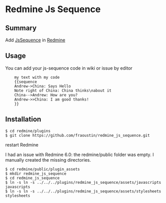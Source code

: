 # Redmine Js Sequence

## Summary

Add [JsSequence](https://bramp.github.io/js-sequence-diagrams/) in [Redmine](http://www.redmine.org/)  

## Usage

You can add your js-sequence code in wiki or issue by editor

```
    my text with my code
    {{sequence
    Andrew->China: Says Hello
    Note right of China: China thinks\nabout it
    China-->Andrew: How are you?
    Andrew->>China: I am good thanks!
    }}
```

## Installation
```
$ cd redmine/plugins
$ git clone https://github.com/fraoustin/redmine_js_sequence.git
```

restart Redmine

I had an issue with Redmine 6.0: the redmine/public folder was empty. I manually created the missing directories.

```
$ cd redmine/public/plugin_assets
$ mkdir redmine_js_sequence
$ cd redmine_js_sequence
$ ln -s ln -s ../../../plugins/redmine_js_sequence/assets/javascripts javascripts
$ ln -s ln -s ../../../plugins/redmine_js_sequence/assets/stylesheets stylesheets
```
